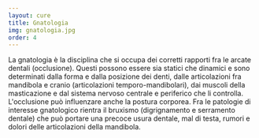 ```yaml
---
layout: cure
title: Gnatologia
img: gnatologia.jpg
order: 4
---
```


La gnatologia è la disciplina che si occupa dei corretti rapporti fra le arcate dentali (occlusione). Questi possono essere sia statici che dinamici e sono determinati dalla forma e dalla posizione dei denti, dalle articolazioni fra mandibola e cranio (articolazioni temporo-mandibolari), dai muscoli della masticazione e dal sistema nervoso centrale e periferico che li controlla. L'occlusione può influenzare anche la postura corporea. Fra le patologie di interesse gnatologico rientra il bruxismo (digrignamento e serramento dentale) che può portare una precoce usura dentale, mal di testa, rumori e dolori delle articolazioni della mandibola.
